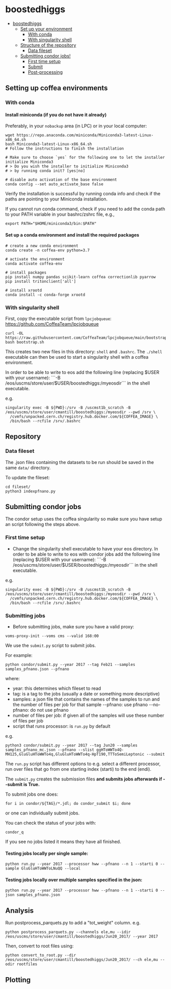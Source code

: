 # boostedhiggs

<!-- TOC -->

- [boostedhiggs](#boostedhiggs)
    - [Set up your environment](#setting-up-coffea-environments)
        - [With conda](#with-conda)
        - [With singularity shell](#with-singularity-shell)
    - [Structure of the repository](#structure-of-the-repository)
        - [Data fileset](#data-fileset)
    - [Submitting condor jobs!](#submitting-condor-jobs)
        - [First time setup](#first-time-setup)
        - [Submit](#submitting-jobs)
        - [Post-processing](#post-processing)

<!-- /TOC -->


## Setting up coffea environments

### With conda

#### Install miniconda (if you do not have it already)
Preferably, in your `nobackup` area (in LPC) or in your local computer:
```
wget https://repo.anaconda.com/miniconda/Miniconda3-latest-Linux-x86_64.sh
bash Miniconda3-latest-Linux-x86_64.sh
# Follow the instructions to finish the installation

# Make sure to choose `yes` for the following one to let the installer initialize Miniconda3
# > Do you wish the installer to initialize Miniconda3
# > by running conda init? [yes|no]

# disable auto activation of the base environment
conda config --set auto_activate_base false
```
Verify the installation is successful by running conda info and check if the paths are pointing to your Miniconda installation.

If you cannot run conda command, check if you need to add the conda path to your PATH variable in your bashrc/zshrc file, e.g.,
```
export PATH="$HOME/miniconda3/bin:$PATH"
```
#### Set up a conda environment and install the required packages
```
# create a new conda environment
conda create -n coffea-env python=3.7

# activate the environment
conda activate coffea-env

# install packages
pip install numpy pandas scikit-learn coffea correctionlib pyarrow
pip install tritonclient['all']

# install xrootd
conda install -c conda-forge xrootd
```

### With singularity shell

First, copy the executable script from `lpcjobqueue`: https://github.com/CoffeaTeam/lpcjobqueue
```
curl -OL https://raw.githubusercontent.com/CoffeaTeam/lpcjobqueue/main/bootstrap.sh
bash bootstrap.sh
```

This creates two new files in this directory: `shell` and `.bashrc`.
The `./shell` executable can then be used to start a singularity shell with a coffea environment.

In order to be able to write to eos add the following line (replacing $USER with your username):
```-B /eos/uscms/store/user/$USER/boostedhiggs:/myeosdir```
in the shell executable.

e.g.
```
singularity exec -B ${PWD}:/srv -B /uscmst1b_scratch -B /eos/uscms/store/user/cmantill/boostedhiggs:/myeosdir --pwd /srv \
  /cvmfs/unpacked.cern.ch/registry.hub.docker.com/${COFFEA_IMAGE} \
  /bin/bash --rcfile /srv/.bashrc
```

## Repository

### Data fileset

The .json files containing the datasets to be run should be saved in the same `data/` directory.

To update the fileset:
```
cd fileset/
python3 indexpfnano.py
```

## Submitting condor jobs

The condor setup uses the coffea singularity so make sure you have setup an script following the steps above.

### First time setup

- Change the singularity shell executable to have your eos directory.
In order to be able to write to eos with condor jobs add the following line (replacing $USER with your username):
```-B /eos/uscms/store/user/$USER/boostedhiggs:/myeosdir```
in the shell executable.

e.g.
```
singularity exec -B ${PWD}:/srv -B /uscmst1b_scratch -B /eos/uscms/store/user/cmantill/boostedhiggs:/myeosdir --pwd /srv \
  /cvmfs/unpacked.cern.ch/registry.hub.docker.com/${COFFEA_IMAGE} \
  /bin/bash --rcfile /srv/.bashrc
```

### Submitting jobs
- Before submitting jobs, make sure you have a valid proxy:
```
voms-proxy-init --voms cms --valid 168:00
```

We use the `submit.py` script to submit jobs.

For example:
```
python condor/submit.py --year 2017 --tag Feb21 --samples samples_pfnano.json --pfnano
```
where:
- year: this determines which fileset to read
- tag: is a tag to the jobs (usually a date or something more descriptive)
- samples: a json file that contains the names of the samples to run and the number of files per job for that sample
--pfnano: use pfnano
--no-pfnano: do not use pfnano
- number of files per job: if given all of the samples will use these number of files per job
- script that runs processor: is `run.py` by default

e.g.
```
python3 condor/submit.py --year 2017 --tag Jun20 --samples samples_pfnano_mc.json --pfnano --slist ggHToWWTo4Q-MH125,GluGluHToWWTo4q,GluGluHToWWTo4q-HpT190,TTToSemiLeptonic --submit
```

The `run.py` script has different options to e.g. select a different processor, run over files that go from one starting index (starti) to the end (endi).

The `submit.py` creates the submission files **and submits jobs afterwards if --submit is True.**

To submit jobs one does:
```
for i in condor/${TAG}/*.jdl; do condor_submit $i; done
```
or one can individually submit jobs.

You can check the status of your jobs with:
```
condor_q
```
If you see no jobs listed it means they have all finished.

#### Testing jobs locally per single sample:
```
python run.py --year 2017 --processor hww --pfnano --n 1 --starti 0 --sample GluGluHToWWToLNuQQ --local
```

#### Testing jobs locally over multiple samples specified in the json:
```
python run.py --year 2017 --processor hww --pfnano --n 1 --starti 0 --json samples_pfnano.json
```

## Analysis

Run postprocess_parquets.py to add a "tot_weight" column.
e.g.
```
python postprocess_parquets.py --channels ele,mu --idir /eos/uscms/store/user/cmantill/boostedhiggs/Jun20_2017/ --year 2017
```

Then, convert to root files using:
```
python convert_to_root.py --dir /eos/uscms/store/user/cmantill/boostedhiggs/Jun20_2017/ --ch ele,mu --odir rootfiles
```

## Plotting
